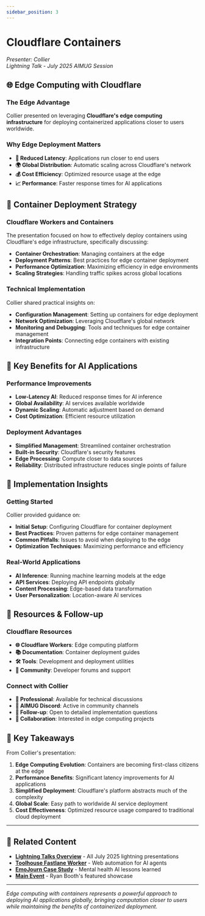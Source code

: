 ```yaml
---
sidebar_position: 3
---
```


# Cloudflare Containers

*Presenter: Collier*  
*Lightning Talk - July 2025 AIMUG Session*

## 🌐 **Edge Computing with Cloudflare**

### **The Edge Advantage**
Collier presented on leveraging **Cloudflare's edge computing infrastructure** for deploying containerized applications closer to users worldwide.

### **Why Edge Deployment Matters**
- **🚀 Reduced Latency**: Applications run closer to end users
- **🌍 Global Distribution**: Automatic scaling across Cloudflare's network
- **💰 Cost Efficiency**: Optimized resource usage at the edge
- **📈 Performance**: Faster response times for AI applications

## 🐳 **Container Deployment Strategy**

### **Cloudflare Workers and Containers**
The presentation focused on how to effectively deploy containers using Cloudflare's edge infrastructure, specifically discussing:

- **Container Orchestration**: Managing containers at the edge
- **Deployment Patterns**: Best practices for edge container deployment
- **Performance Optimization**: Maximizing efficiency in edge environments
- **Scaling Strategies**: Handling traffic spikes across global locations

### **Technical Implementation**
Collier shared practical insights on:
- **Configuration Management**: Setting up containers for edge deployment
- **Network Optimization**: Leveraging Cloudflare's global network
- **Monitoring and Debugging**: Tools and techniques for edge container management
- **Integration Points**: Connecting edge containers with existing infrastructure

## 🎯 **Key Benefits for AI Applications**

### **Performance Improvements**
- **Low-Latency AI**: Reduced response times for AI inference
- **Global Availability**: AI services available worldwide
- **Dynamic Scaling**: Automatic adjustment based on demand
- **Cost Optimization**: Efficient resource utilization

### **Deployment Advantages**
- **Simplified Management**: Streamlined container orchestration
- **Built-in Security**: Cloudflare's security features
- **Edge Processing**: Compute closer to data sources
- **Reliability**: Distributed infrastructure reduces single points of failure

## 🔧 **Implementation Insights**

### **Getting Started**
Collier provided guidance on:
- **Initial Setup**: Configuring Cloudflare for container deployment
- **Best Practices**: Proven patterns for edge container management
- **Common Pitfalls**: Issues to avoid when deploying to the edge
- **Optimization Techniques**: Maximizing performance and efficiency

### **Real-World Applications**
- **AI Inference**: Running machine learning models at the edge
- **API Services**: Deploying API endpoints globally
- **Content Processing**: Edge-based data transformation
- **User Personalization**: Location-aware AI services

## 🔗 **Resources & Follow-up**

### **Cloudflare Resources**
- **🌐 Cloudflare Workers**: Edge computing platform
- **📚 Documentation**: Container deployment guides
- **🛠️ Tools**: Development and deployment utilities
- **💬 Community**: Developer forums and support

### **Connect with Collier**
- **💼 Professional**: Available for technical discussions
- **💬 AIMUG Discord**: Active in community channels
- **🔗 Follow-up**: Open to detailed implementation questions
- **🤝 Collaboration**: Interested in edge computing projects

## 🎯 **Key Takeaways**

From Collier's presentation:
1. **Edge Computing Evolution**: Containers are becoming first-class citizens at the edge
2. **Performance Benefits**: Significant latency improvements for AI applications
3. **Simplified Deployment**: Cloudflare's platform abstracts much of the complexity
4. **Global Scale**: Easy path to worldwide AI service deployment
5. **Cost Effectiveness**: Optimized resource usage compared to traditional cloud deployment

---

## 🔗 **Related Content**

- **[Lightning Talks Overview](./index.md)** - All July 2025 lightning presentations
- **[Toolhouse Fastlane Worker](./toolhouse-fastlane-worker.md)** - Web automation for AI agents
- **[EmoJourn Case Study](./emojourn-case-study.md)** - Mental health AI lessons learned
- **[Main Event](../main-event/)** - Ryan Booth's featured showcase

---

*Edge computing with containers represents a powerful approach to deploying AI applications globally, bringing computation closer to users while maintaining the benefits of containerized deployment.*